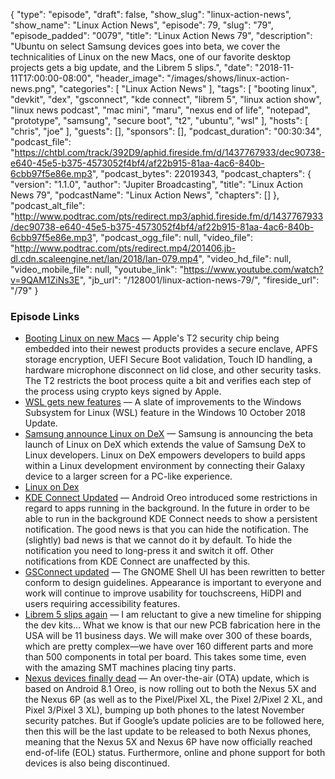 {
  "type": "episode",
  "draft": false,
  "show_slug": "linux-action-news",
  "show_name": "Linux Action News",
  "episode": 79,
  "slug": "79",
  "episode_padded": "0079",
  "title": "Linux Action News 79",
  "description": "Ubuntu on select Samsung devices goes into beta, we cover the technicalities of Linux on the new Macs, one of our favorite desktop projects gets a big update, and the Librem 5 slips.",
  "date": "2018-11-11T17:00:00-08:00",
  "header_image": "/images/shows/linux-action-news.png",
  "categories": [
    "Linux Action News"
  ],
  "tags": [
    "booting linux",
    "devkit",
    "dex",
    "gsconnect",
    "kde connect",
    "librem 5",
    "linux action show",
    "linux news podcast",
    "mac mini",
    "maru",
    "nexus end of life",
    "notepad",
    "prototype",
    "samsung",
    "secure boot",
    "t2",
    "ubuntu",
    "wsl"
  ],
  "hosts": [
    "chris",
    "joe"
  ],
  "guests": [],
  "sponsors": [],
  "podcast_duration": "00:30:34",
  "podcast_file": "https://chtbl.com/track/392D9/aphid.fireside.fm/d/1437767933/dec90738-e640-45e5-b375-4573052f4bf4/af22b915-81aa-4ac6-840b-6cbb97f5e86e.mp3",
  "podcast_bytes": 22019343,
  "podcast_chapters": {
    "version": "1.1.0",
    "author": "Jupiter Broadcasting",
    "title": "Linux Action News 79",
    "podcastName": "Linux Action News",
    "chapters": []
  },
  "podcast_alt_file": "http://www.podtrac.com/pts/redirect.mp3/aphid.fireside.fm/d/1437767933/dec90738-e640-45e5-b375-4573052f4bf4/af22b915-81aa-4ac6-840b-6cbb97f5e86e.mp3",
  "podcast_ogg_file": null,
  "video_file": "http://www.podtrac.com/pts/redirect.mp4/201406.jb-dl.cdn.scaleengine.net/lan/2018/lan-079.mp4",
  "video_hd_file": null,
  "video_mobile_file": null,
  "youtube_link": "https://www.youtube.com/watch?v=9QAM1ZiNs3E",
  "jb_url": "/128001/linux-action-news-79/",
  "fireside_url": "/79"
}


### Episode Links

  * [Booting Linux on new Macs](https://www.phoronix.com/scan.php?page=news_item&px=Apple-T2-Blocks-Linux-UEFI "Booting Linux on new Macs") — Apple's T2 security chip being embedded into their newest products provides a secure enclave, APFS storage encryption, UEFI Secure Boot validation, Touch ID handling, a hardware microphone disconnect on lid close, and other security tasks. The T2 restricts the boot process quite a bit and verifies each step of the process using crypto keys signed by Apple. 
  * [WSL gets new features](https://www.omgubuntu.co.uk/2018/11/microsoft-adds-more-features-to-windows-subsystem-for-linux "WSL gets new features") — A slate of improvements to the Windows Subsystem for Linux (WSL) feature in the Windows 10 October 2018 Update. 
  * [Samsung announce Linux on DeX](https://blog.ubuntu.com/2018/11/08/samsung-announce-linux-dex-ubuntu-developers "Samsung announce Linux on DeX") — Samsung is announcing the beta launch of Linux on DeX which extends the value of Samsung DeX to Linux developers. Linux on DeX empowers developers to build apps within a Linux development environment by connecting their Galaxy device to a larger screen for a PC-like experience.
  * [Linux on Dex](https://www.linuxondex.com/ "Linux on Dex")
  * [KDE Connect Updated](https://nicolasfella.wordpress.com/2018/11/04/kde-connect-new-stuff-0x3/ "KDE Connect Updated") — Android Oreo introduced some restrictions in regard to apps running in the background. In the future in order to be able to run in the background KDE Connect needs to show a persistent notification. The good news is that you can hide the notification. The (slightly) bad news is that we cannot do it by default. To hide the notification you need to long-press it and switch it off. Other notifications from KDE Connect are unaffected by this.
  * [GSConnect updated](https://github.com/andyholmes/gnome-shell-extension-gsconnect/releases/tag/v15 "GSConnect updated") — The GNOME Shell UI has been rewritten to better conform to design guidelines. Appearance is important to everyone and work will continue to improve usability for touchscreens, HiDPI and users requiring accessibility features. 
  * [Librem 5 slips again](https://puri.sm/posts/librem5-2018-11-hardware-report/ "Librem 5 slips again") — I am reluctant to give a new timeline for shipping the dev kits… What we know is that our new PCB fabrication here in the USA will be 11 business days. We will make over 300 of these boards, which are pretty complex—we have over 160 different parts and more than 500 components in total per board. This takes some time, even with the amazing SMT machines placing tiny parts.
  * [Nexus devices finally dead](https://www.xda-developers.com/nexus-5x-nexus-6p-end-of-life/ "Nexus devices finally dead") — An over-the-air (OTA) update, which is based on Android 8.1 Oreo, is now rolling out to both the Nexus 5X and the Nexus 6P (as well as to the Pixel/Pixel XL, the Pixel 2/Pixel 2 XL, and Pixel 3/Pixel 3 XL), bumping up both phones to the latest November security patches. But if Google’s update policies are to be followed here, then this will be the last update to be released to both Nexus phones, meaning that the Nexus 5X and Nexus 6P have now officially reached end-of-life (EOL) status. Furthermore, online and phone support for both devices is also being discontinued.


